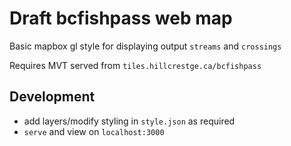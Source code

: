# Draft bcfishpass web map

Basic mapbox gl style for displaying output `streams` and `crossings`

Requires MVT served from `tiles.hillcrestge.ca/bcfishpass`

## Development

- add layers/modify styling in `style.json` as required
- `serve` and view on `localhost:3000`
